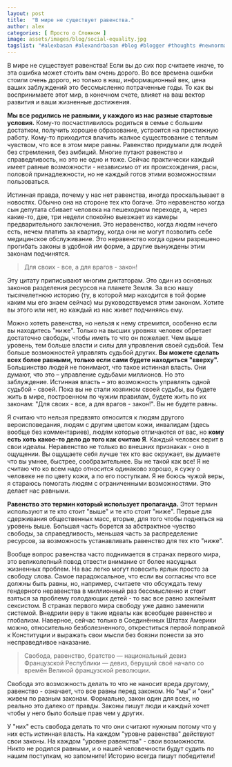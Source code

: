 ```yaml
---
layout: post
title:  "В мире не существует равенства."
author: alex
categories: [ Просто о Сложном ]
image: assets/images/blog/social-equality.jpg
tagslist: "#alexbasan #alexandrbasan #blog #blogger #thoughts #newnormal #lifeisgood #freedom #алексбасан #александрбасан #блог #блоггер #равенство #простоосложном #какработаетмир #какустроенмир"
---
```


В мире не существует равенства! Если вы до сих пор считаете иначе, то эта ошибка может стоить вам очень дорого. Во все времена ошибки стоили очень дорого, но только в наш, информационный век, цена ваших заблуждений это бессмысленно потраченные годы. То как вы воспринимаете этот мир, в конечном счете, влияет на ваш вектор развития и ваши жизненные достижения.

**Мы все родились не равными, у каждого из нас разные стартовые условия.** Кому-то посчастливилось родиться в семье с большим достатком, получить хорошее образование, устроится на престижную работу. Кому-то приходится влачить жалкое существование с теплым чувством, что все в этом мире равны. Равенство придумали для людей без стремления, без амбиций. Многие путают равенство и справедливость, но это не одно и тоже. Сейчас практически каждый имеет равные возможности - независимо от их происхождения, расы, половой принадлежности, но не каждый готов этими возможностями пользоваться.

Истинная правда, почему у нас нет равенства, иногда проскальзывает в новостях. Обычно она на стороне тех кто богаче. Это неравенство когда сын депутата сбивает человека на пешеходном переходе, а, через какие-то, две, три недели спокойно выезжает из камеры предварительного заключения. Это неравенство, когда людям нечего есть, нечем платить за квартиру, когда они не могут позволить себе медицинское обслуживание. Это неравенство когда одним разрешено прогибать законы в удобной им форме, а другие вынуждены этим законам подчинятся.

> Для своих - все, а для врагов - закон!

Эту цитату приписывают многим диктаторам. Это один из основных законов разделения ресурсов на планете Земля. За всю нашу тысячелетнюю историю (ту, в которой мир находится в той форме каким мы его знаем сейчас) мы руководствуемся этим законом. Хотите вы этого или нет, но каждый из нас живет подчиняясь ему. 

Можно хотеть равенства, но нельзя к нему стремится, особенно если вы находитесь "ниже". Только на высших уровнях человек обретает достаточно свободы, чтобы иметь то что он пожелает. Чем выше уровень, тем больше власти и силы для управления своей судьбой. Тем больше возможностей управлять судьбой других. **Вы можете сделать всех более равными, только если сами будете находиться "вверху".** Большинство людей не понимают, что такое истинная власть. Они думают, что это – управление судьбами миллионов. Но это заблуждение. Истинная власть – это возможность управлять одной судьбой - своей. Пока вы не стали хозяином своей судьбы, вы будете жить в мире, построенном по чужим правилам, будете жить по их законам: "Для своих - все, а для врагов - закон!". Вы не будете равны.

Я считаю что нельзя предвзято относится к людям другого вероисповедания, людям с другим цветом кожи, инвалидам (здесь вообще без комментариев), людям которые отличаются от вас, но **кому есть хоть какое-то дело до того как считаю Я**. Каждый человек верит в свои идеалы. Неравенство не только во внешних признаках - оно в ощущении. Вы ощущаете себя лучше тех кто вас окружает, вы думаете что вы умнее, быстрее, сообразительнее. Вы не такой как все! Я не считаю что ко всем надо относится одинаково хорошо, я сужу о человеке не по цвету кожи, а по его поступкам. Я не боюсь чужой веры, я стараюсь помогать людям с ограниченными возможностями. Это делает нас равными.

**Равенство это термин который использует пропаганда.** Этот термин используют и те кто стоит "выше" и те кто стоит "ниже". Первые для сдерживания общественных масс, вторые, для того чтобы подняться на уровень выше. Большая часть борется за абстрактное чувство свободы, за справедливость, меньшая часть за распределение ресурсов, за возможность устанавливать равенство для тех кто "ниже".

Вообще вопрос равенства часто поднимается в странах первого мира, это великолепный повод отвести внимание от более насущных жизненных проблем. На вас легко могут повесить ярлык просто за свободу слова. Самое парадоксальное, что если вы согласны что все должны быть равны, но, например, считаете что обсуждать тему гендерного неравенства в миллионный раз бессмысленно и стоит взяться за проблему голодающих детей - то вас все равно заклеймят сексистом. В странах первого мира свободу уже давно заменили системой. Внедрили веру в такие идеалы как всеобщее равенство и глобализм. Наверное, сейчас только в Соединённых Штатах Америки можно, относительно безболезненного, откреститься первой поправкой к Конституции и выражать свои мысли без боязни понести за это несправедливое наказание.

> Свобода, равенство, братство — национальный девиз Французской Республики — девиз, берущий своё начало со времён Великой французской революции.

Свобода это возможность делать то что не наносит вреда другому, равенство - означает, что все равны перед законом. Но "мы" и "они" живем по разным законам. Формально, закон один для всех, но реально это далеко от правды. Законы пишут люди и каждый хочет чтобы у него было больше прав чем у других.

У "них" есть свобода делать то что они считают нужным потому что у них есть истинная власть. На каждом "уровне равенства" действуют свои законы. На каждом "уровне равенства" - свои возможности. Никто не родился равными, и о нашей человечности будут судить по нашим поступкам, но запомните! Историю всегда пишут победители!
